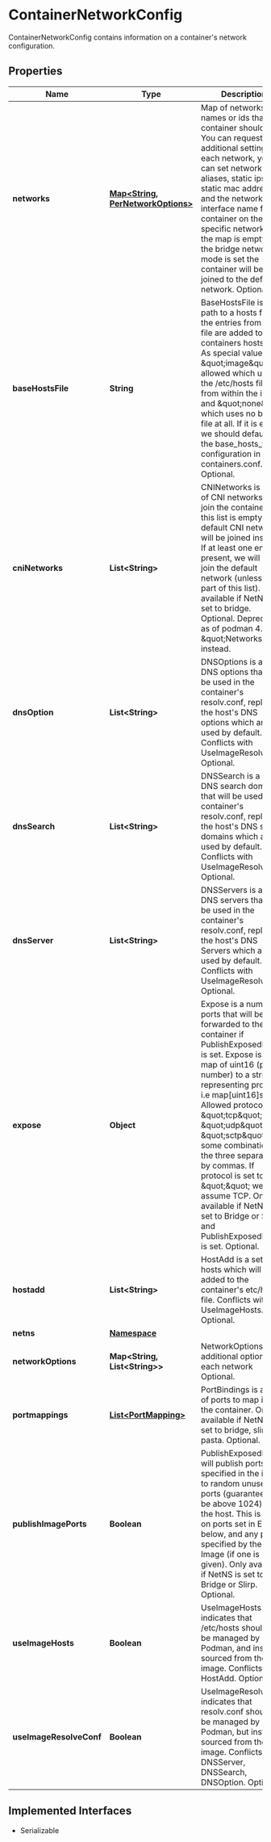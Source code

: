 

# ContainerNetworkConfig

ContainerNetworkConfig contains information on a container's network configuration.

## Properties

| Name | Type | Description | Notes |
|------------ | ------------- | ------------- | -------------|
|**networks** | [**Map&lt;String, PerNetworkOptions&gt;**](PerNetworkOptions.md) | Map of networks names or ids that the container should join. You can request additional settings for each network, you can set network aliases, static ips, static mac address  and the network interface name for this container on the specific network. If the map is empty and the bridge network mode is set the container will be joined to the default network. Optional. |  [optional] |
|**baseHostsFile** | **String** | BaseHostsFile is the path to a hosts file, the entries from this file are added to the containers hosts file. As special value \&quot;image\&quot; is allowed which uses the /etc/hosts file from within the image and \&quot;none\&quot; which uses no base file at all. If it is empty we should default to the base_hosts_file configuration in containers.conf. Optional. |  [optional] |
|**cniNetworks** | **List&lt;String&gt;** | CNINetworks is a list of CNI networks to join the container to. If this list is empty, the default CNI network will be joined instead. If at least one entry is present, we will not join the default network (unless it is part of this list). Only available if NetNS is set to bridge. Optional. Deprecated: as of podman 4.0 use \&quot;Networks\&quot; instead. |  [optional] |
|**dnsOption** | **List&lt;String&gt;** | DNSOptions is a set of DNS options that will be used in the container&#39;s resolv.conf, replacing the host&#39;s DNS options which are used by default. Conflicts with UseImageResolvConf. Optional. |  [optional] |
|**dnsSearch** | **List&lt;String&gt;** | DNSSearch is a set of DNS search domains that will be used in the container&#39;s resolv.conf, replacing the host&#39;s DNS search domains which are used by default. Conflicts with UseImageResolvConf. Optional. |  [optional] |
|**dnsServer** | **List&lt;String&gt;** | DNSServers is a set of DNS servers that will be used in the container&#39;s resolv.conf, replacing the host&#39;s DNS Servers which are used by default. Conflicts with UseImageResolvConf. Optional. |  [optional] |
|**expose** | **Object** | Expose is a number of ports that will be forwarded to the container if PublishExposedPorts is set. Expose is a map of uint16 (port number) to a string representing protocol i.e map[uint16]string. Allowed protocols are \&quot;tcp\&quot;, \&quot;udp\&quot;, and \&quot;sctp\&quot;, or some combination of the three separated by commas. If protocol is set to \&quot;\&quot; we will assume TCP. Only available if NetNS is set to Bridge or Slirp, and PublishExposedPorts is set. Optional. |  [optional] |
|**hostadd** | **List&lt;String&gt;** | HostAdd is a set of hosts which will be added to the container&#39;s etc/hosts file. Conflicts with UseImageHosts. Optional. |  [optional] |
|**netns** | [**Namespace**](Namespace.md) |  |  [optional] |
|**networkOptions** | **Map&lt;String, List&lt;String&gt;&gt;** | NetworkOptions are additional options for each network Optional. |  [optional] |
|**portmappings** | [**List&lt;PortMapping&gt;**](PortMapping.md) | PortBindings is a set of ports to map into the container. Only available if NetNS is set to bridge, slirp, or pasta. Optional. |  [optional] |
|**publishImagePorts** | **Boolean** | PublishExposedPorts will publish ports specified in the image to random unused ports (guaranteed to be above 1024) on the host. This is based on ports set in Expose below, and any ports specified by the Image (if one is given). Only available if NetNS is set to Bridge or Slirp. Optional. |  [optional] |
|**useImageHosts** | **Boolean** | UseImageHosts indicates that /etc/hosts should not be managed by Podman, and instead sourced from the image. Conflicts with HostAdd. Optional. |  [optional] |
|**useImageResolveConf** | **Boolean** | UseImageResolvConf indicates that resolv.conf should not be managed by Podman, but instead sourced from the image. Conflicts with DNSServer, DNSSearch, DNSOption. Optional. |  [optional] |


## Implemented Interfaces

* Serializable


